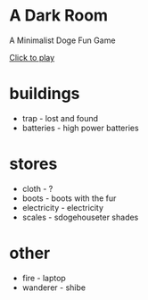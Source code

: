 A Dark Room
=========

A Minimalist Doge Fun Game

[Click to play](http://smeagol-gollum.github.io/aDogeRoom/)

buildings
==
- trap - lost and found
- batteries - high power batteries 

stores
==
- cloth - ?
- boots - boots with the fur
- electricity - electricity
- scales - sdogehouseter shades

other
==
- fire - laptop
- wanderer - shibe
